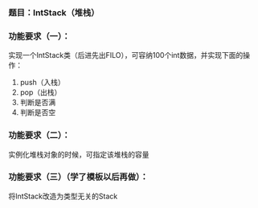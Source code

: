 ### 题目：IntStack（堆栈）

### 功能要求（一）：

实现一个IntStack类（后进先出FILO），可容纳100个int数据，并实现下面的操作：

1. push（入栈）
2. pop（出栈）
3. 判断是否满
4. 判断是否空

### 功能要求（二）：

实例化堆栈对象的时候，可指定该堆栈的容量

### 功能要求（三）（学了模板以后再做）：

将IntStack改造为类型无关的Stack
